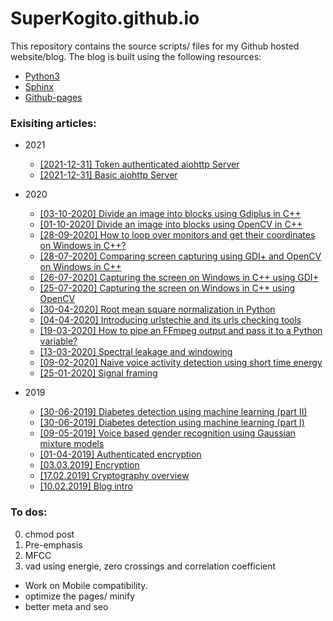 # SuperKogito.github.io

This repository contains the source scripts/ files for my Github hosted website/blog.
The blog is built using the following resources:
* [Python3](https://www.python.org/download/releases/3.0/)
* [Sphinx](http://www.sphinx-doc.org/en/master/)
* [Github-pages](https://pages.github.com/)

### Exisiting articles:

- 2021

  - [[2021-12-31] Token authenticated aiohttp Server](https://superkogito.github.io/blog/2021/12/31/aiohttp_server_with_token.html)
  - [[2021-12-31] Basic aiohttp Server](https://superkogito.github.io/blog/2021/12/31/aiohttp_server.html)

- 2020

  - [[03-10-2020] Divide an image into blocks using Gdiplus in C++](https://superkogito.github.io/blog/DivideImageUsingGdiplus.html)
  - [[01-10-2020] Divide an image into blocks using OpenCV in C++](https://superkogito.github.io/blog/DivideImageUsingOpenCv.html)
  - [[28-09-2020] How to loop over monitors and get their coordinates on Windows in C++?](https://superkogito.github.io/blog/LoopMonitorsDetailsInCplusplus.html)
  - [[28-07-2020] Comparing screen capturing using GDI+ and OpenCV on Windows in C++](https://superkogito.github.io/blog/CaptureSceenshotUsingGdiplusVSCaptureSceenshotUsingOpenCV.html)
  - [[26-07-2020] Capturing the screen on Windows in C++ using GDI+](https://superkogito.github.io/blog/CaptureScreenUsingGdiplus.html)
  - [[25-07-2020] Capturing the screen on Windows in C++ using OpenCV](https://superkogito.github.io/blog/CaptureScreenUsingOpenCv.html)
  - [[30-04-2020] Root mean square normalization in Python](https://superkogito.github.io/blog/rmsnormalization.html)
  - [[04-04-2020] Introducing urlstechie and its urls checking tools](https://superkogito.github.io/blog/urlstechie.html)
  - [[19-03-2020] How to pipe an FFmpeg output and pass it to a Python variable?](https://superKogito.github.io/blog/ffmpegpipe.html)
  - [[13-03-2020] Spectral leakage and windowing](https://superkogito.github.io/blog/SpectralLeakageWindowing.html)
  - [[09-02-2020] Naive voice activity detection using short time energy](https://superkogito.github.io/blog/NaiveVad.html)
  - [[25-01-2020] Signal framing](https://superkogito.github.io/blog/SignalFraming.html)


- 2019

  - [[30-06-2019] Diabetes detection using machine learning (part II)](https://superkogito.github.io/blog/diabetesML2.html)
  - [[30-06-2019] Diabetes detection using machine learning (part I)](https://superkogito.github.io/blog/diabetesML1.html)
  - [[09-05-2019] Voice based gender recognition using Gaussian mixture models](https://superkogito.github.io/blog/VoiceBasedGenderRecognition.html)
  - [[01-04-2019] Authenticated encryption](https://superkogito.github.io/blog/AuthenticatedEncryption.html)
  - [[03.03.2019] Encryption](https://superkogito.github.io/blog/Encryption.html)
  - [[17.02.2019] Cryptography overview](https://superkogito.github.io/blog/Cryptography.html)
  - [[10.02.2019] Blog intro](https://superkogito.github.io/blog/Intro.html)



### To dos:

0. chmod post
1. Pre-emphasis
2. MFCC
3. vad using energie, zero crossings and correlation coefficient

- Work on Mobile compatibility.
- optimize the pages/ minify
- better meta and seo
